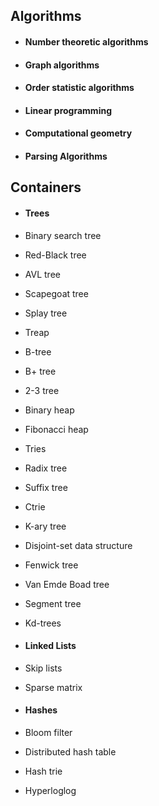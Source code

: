 ## Algorithms

* #### Number theoretic algorithms
* #### Graph algorithms
* #### Order statistic algorithms
* #### Linear programming
* #### Computational geometry
* #### Parsing Algorithms



## Containers

* #### Trees
 * Binary search tree
 * Red-Black tree
 * AVL tree
 * Scapegoat tree
 * Splay tree
 * Treap
 * B-tree
 * B+ tree
 * 2-3 tree
 * Binary heap
 * Fibonacci heap
 * Tries
 * Radix tree
 * Suffix tree
 * Ctrie
 * K-ary tree
 * Disjoint-set data structure
 * Fenwick tree
 * Van Emde Boad tree
 * Segment tree
 * Kd-trees


* #### Linked Lists
 * Skip lists
 * Sparse matrix


* #### Hashes
 * Bloom filter
 * Distributed hash table
 * Hash trie
 * Hyperloglog
